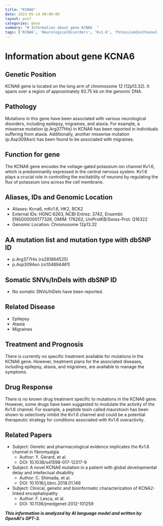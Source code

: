 ```yaml
---
title: "KCNA6"
date: 2023-05-14 00:00:00
layout: post
categories: Gene
summary: "# Information about gene KCNA6  "
tags: ['KCNA6', 'NeurologicalDisorders', 'Kv1.6', 'PotassiumIonChannel', 'Mutation', 'Epilepsy', 'Ataxia', 'Migraines']
---
```


# Information about gene KCNA6  

## Genetic Position
KCNA6 gene is located on the long arm of chromosome 12 (12p13.32). It spans over a region of approximately 93.75 kb on the genomic DNA.

## Pathology
Mutations in this gene have been associated with various neurological disorders, including epilepsy, migraines, and ataxia. For example, a missense mutation (p.Arg377His) in KCNA6 has been reported in individuals suffering from ataxia. Additionally, another missense mutation (p.Asp309Asn) has been found to be associated with migraines.

## Function for gene
The KCNA6 gene encodes the voltage-gated potassium ion channel Kv1.6, which is predominantly expressed in the central nervous system. Kv1.6 plays a crucial role in controlling the excitability of neurons by regulating the flux of potassium ions across the cell membrane.

## Aliases, IDs and Genomic Location
- Aliases: Kcna6, mKv1.6, HK2, RCK2
- External IDs: HGNC:6263, NCBI Entrez: 3742, Ensembl: ENSG00000177326, OMIM: 176262, UniProtKB/Swiss-Prot: Q16322
- Genomic Location: Chromosome 12p13.32

## AA mutation list and mutation type with dbSNP ID
- p.Arg377His (rs281864525)
- p.Asp309Asn (rs104894461)

## Somatic SNVs/InDels with dbSNP ID
- No somatic SNVs/InDels have been reported.

## Related Disease
- Epilepsy
- Ataxia
- Migraines

## Treatment and Prognosis
There is currently no specific treatment available for mutations in the KCNA6 gene. However, treatment plans for the associated diseases, including epilepsy, ataxia, and migraines, are available to manage the symptoms.

## Drug Response
There is no known drug treatment specific to mutations in the KCNA6 gene. However, some drugs have been suggested to modulate the activity of the Kv1.6 channel. For example, a peptide toxin called maurotoxin has been shown to selectively inhibit the Kv1.6 channel and could be a potential therapeutic strategy for conditions associated with Kv1.6 overactivity.

## Related Papers
- Subject: Genetic and pharmacological evidence implicates the Kv1.6 channel in fibromyalgia
  - Author: Y. Gérard, et al.
  - DOI: 10.1038/s41598-017-12317-9
- Subject: A novel KCNA6 mutation in a patient with global developmental delay and intellectual disability
  - Author: C. Shimada, et al.
  - DOI: 10.1016/j.bbrc.2018.01.146 
- Subject: Clinical, genetic and bioinformatic characterization of KCNA2-linked encephalopathy
  - Author: F. Lesca, et al.
  - DOI: 10.1136/jmedgenet-2012-101259

**_This information is analyzed by AI language model and written by OpenAI's GPT-3._**